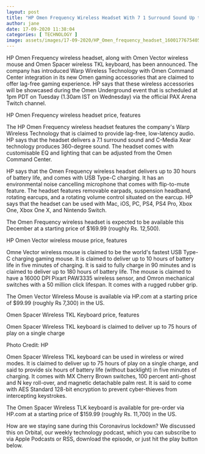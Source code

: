 ```yaml
---
layout: post
title: "HP Omen Frequency Wireless Headset With 7 1 Surround Sound Up to 30 Hour Battery Announced"
author: jane 
date: 17-09-2020 11:38:04 
categories: [ TECHNOLOGY ] 
image: assets/images/17-09-2020/HP_Omen_frequency_headset_1600177675405.jpg
---
```

HP Omen Frequency wireless headset, along with Omen Vector wireless mouse and Omen Spacer wireless TKL keyboard, has been announced. The company has introduced Warp Wireless Technology with Omen Command Center integration in its new Omen gaming accessories that are claimed to offer lag-free gaming experience. HP says that these wireless accessories will be showcased during the Omen Underground event that is scheduled at 1pm PDT on Tuesday (1.30am IST on Wednesday) via the official PAX Arena Twitch channel.

HP Omen Frequency wireless headset price, features

The HP Omen Frequency wireless headset features the company's Warp Wireless Technology that is claimed to provide lag-free, low-latency audio. HP says that the headset delivers a 7.1 surround sound and C-Media Xear technology produces 360-degree sound. The headset comes with customisable EQ and lighting that can be adjusted from the Omen Command Center.

HP says that the Omen Frequency wireless headset delivers up to 30 hours of battery life, and comes with USB Type-C charging. It has an environmental noise cancelling microphone that comes with flip-to-mute feature. The headset features removable earpads, suspension headband, rotating earcups, and a rotating volume control situated on the earcup. HP says that the headset can be used with Mac, iOS, PC, PS4, PS4 Pro, Xbox One, Xbox One X, and Nintendo Switch.

The Omen Frequency wireless headset is expected to be available this December at a starting price of $169.99 (roughly Rs. 12,500).

HP Omen Vector wireless mouse price, features

Omne Vector wireless mouse is claimed to be the world's fastest USB Type-C charging gaming mouse. It is claimed to deliver up to 10 hours of battery life in five minutes of charging. It is said to fully charge in 90 minutes and is claimed to deliver up to 180 hours of battery life. The mouse is claimed to have a 16000 DPI Pixart PAW3335 wireless sensor, and Omron mechanical switches with a 50 million click lifespan. It comes with a rugged rubber grip.

The Omen Vector Wireless Mouse is available via HP.com at a starting price of $99.99 (roughly Rs 7,300) in the US.

Omen Spacer Wireless TKL Keyboard price, features

Omen Spacer Wireless TKL keyboard is claimed to deliver up to 75 hours of play on a single charge

Photo Credit: HP

Omen Spacer Wireless TKL keyboard can be used in wireless or wired modes. It is claimed to deliver up to 75 hours of play on a single charge, and said to provide six hours of battery life (without backlight) in five minutes of charging. It comes with MX Cherry Brown switches, 100 percent anti-ghost and N key roll-over, and magnetic detachable palm rest. It is said to come with AES Standard 128-bit encryption to prevent cyber-thieves from intercepting keystrokes.

The Omen Spacer Wireless TLK keyboard is available for pre-order via HP.com at a starting price of $159.99 (roughly Rs. 11,700) in the US.

How are we staying sane during this Coronavirus lockdown? We discussed this on Orbital, our weekly technology podcast, which you can subscribe to via Apple Podcasts or RSS, download the episode, or just hit the play button below.